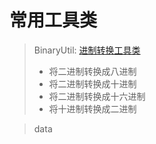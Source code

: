 # 常用工具类
> BinaryUtil: [进制转换工具类](https://github.com/520liuXin/utils/blob/master/utils/src/main/java/com/example/liu/utils/BinaryUtil.java)
             <ul>
             <li>将二进制转换成八进制</li>
             <li>将二进制转换成十进制</li>
             <li>将二进制转换成十六进制</li>
             <li>将十进制转换成二进制</li>
             </ul>
             
>data